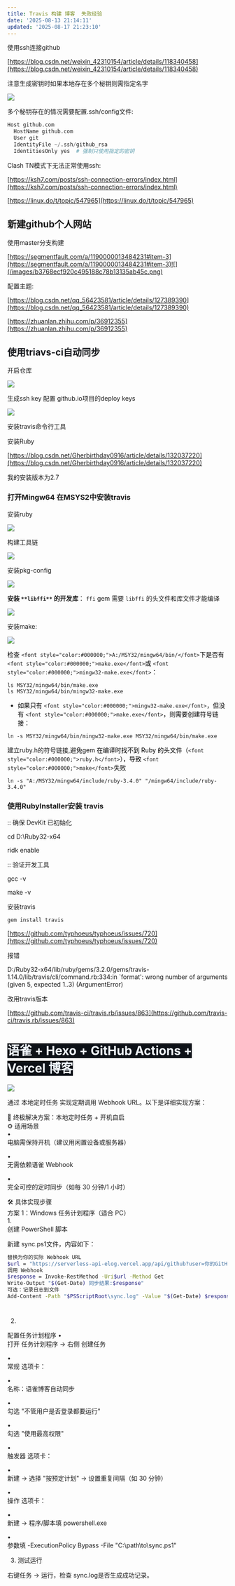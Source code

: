 ```yaml
---
title: Travis 构建 博客  失败经验
date: '2025-08-13 21:14:11'
updated: '2025-08-17 21:23:10'
---
```

使用ssh连接github

[https://blog.csdn.net/weixin_42310154/article/details/118340458](https://blog.csdn.net/weixin_42310154/article/details/118340458)

注意生成密钥时如果本地存在多个秘钥则需指定名字

![](/images/db3b981c77c5a0e91766fda75907f61b.png)

多个秘钥存在的情况需要配置.ssh/config文件:

```python
Host github.com
  HostName github.com
  User git
  IdentityFile ~/.ssh/github_rsa
  IdentitiesOnly yes  # 强制只使用指定的密钥
```

Clash TN模式下无法正常使用ssh:

[https://ksh7.com/posts/ssh-connection-errors/index.html](https://ksh7.com/posts/ssh-connection-errors/index.html)

[https://linux.do/t/topic/547965](https://linux.do/t/topic/547965)

## 新建github个人网站
使用master分支构建

[https://segmentfault.com/a/1190000013484231#item-3](https://segmentfault.com/a/1190000013484231#item-3)![](/images/b3768ecf920c495188c78b13135ab45c.png)

配置主题:

[https://blog.csdn.net/qq_56423581/article/details/127389390](https://blog.csdn.net/qq_56423581/article/details/127389390)



[https://zhuanlan.zhihu.com/p/36912355](https://zhuanlan.zhihu.com/p/36912355)



## <font style="color:rgb(25, 27, 31);">使用triavs-ci自动同步</font>
 开启仓库

![](/images/50a4de5707b535da952dbd783342355c.png)

生成ssh key 配置 github.io项目的deploy keys

![](/images/596f5f77c42916166cff577db9b78af7.png)

安装travis命令行工具

安装Ruby

[https://blog.csdn.net/Gherbirthday0916/article/details/132037220](https://blog.csdn.net/Gherbirthday0916/article/details/132037220)

我的安装版本为2.7

### 打开Mingw64 在MSYS2中安装travis
安装ruby

![](/images/5a93a013565da2e39c88b8dfed0e7297.png)

构建工具链

![](/images/daf1e2887a2851c0f2666b02e018a58e.png)

安装pkg-config

![](/images/1f920db9f59eb3d5f6d82d7b6dc977c0.png)

**安装 **`**libffi**`** 的开发库**： `ffi` gem 需要 `libffi` 的头文件和库文件才能编译  

![](/images/4cebb6d63d1a649e12c3585e6717feee.png)

安装make:

![](/images/6a862025674f838f84b8e163321eee6d.png)

<font style="color:#000000;">检查 </font>`<font style="color:#000000;">A:/MSY32/mingw64/bin/</font>`<font style="color:#000000;">下是否有 </font>`<font style="color:#000000;">make.exe</font>`<font style="color:#000000;">或 </font>`<font style="color:#000000;">mingw32-make.exe</font>`<font style="color:#000000;">：</font>

```plain
ls MSY32/mingw64/bin/make.exe
ls MSY32/mingw64/bin/mingw32-make.exe
```

+ <font style="color:#000000;">如果只有</font><font style="color:#000000;"> </font>`<font style="color:#000000;">mingw32-make.exe</font>`<font style="color:#000000;">，但没有</font><font style="color:#000000;"> </font>`<font style="color:#000000;">make.exe</font>`<font style="color:#000000;">，则需要创建符号链接：</font>

```plain
ln -s MSY32/mingw64/bin/mingw32-make.exe MSY32/mingw64/bin/make.exe
```

建立ruby.h的符号链接,避<font style="color:#000000;">免</font><font style="color:#000000;">gem 在编译时找不到 Ruby 的头文件（</font>`<font style="color:#000000;">ruby.h</font>`<font style="color:#000000;">），导致 </font>`<font style="color:#000000;">make</font>`<font style="color:#000000;">失败</font>

`ln -s "A:/MSY32/mingw64/include/ruby-3.4.0" "/mingw64/include/ruby-3.4.0"`





### 使用RubyInstaller安装 travis
:: 确保 DevKit 已初始化

cd D:\Ruby32-x64

ridk enable



:: 验证开发工具

gcc -v

make -v

安装travis

```bash
gem install travis
```



[https://github.com/typhoeus/typhoeus/issues/720](https://github.com/typhoeus/typhoeus/issues/720)



报错

D:/Ruby32-x64/lib/ruby/gems/3.2.0/gems/travis-1.14.0/lib/travis/cli/command.rb:334:in `format': wrong number of arguments (given 5, expected 1..3) (ArgumentError)

改用travis版本

[https://github.com/travis-ci/travis.rb/issues/863](https://github.com/travis-ci/travis.rb/issues/863)



# <font style="color:rgb(240, 246, 252);background-color:rgb(13, 17, 23);">语雀 + Hexo + GitHub Actions + Vercel 博客</font>






![](/images/d239078f8ca69b74b5d4948627ba8bea.png)





通过 本地定时任务 实现定期调用 Webhook URL。以下是详细实现方案：

📌 终极解决方案：本地定时任务 + 开机自启  
⚙️ 适用场景  
•  
电脑需保持开机（建议用闲置设备或服务器）

•  
无需依赖语雀 Webhook

•  
完全可控的定时同步（如每 30 分钟/1 小时）

🛠️ 具体实现步骤  
方案 1：Windows 任务计划程序（适合 PC）  
1.  
创建 PowerShell 脚本

新建 sync.ps1文件，内容如下：

```bash
替换为你的实际 Webhook URL
$url = "https://serverless-api-elog.vercel.app/api/github?user=你的GitHub用户名&repo=仓库名&event_type=deploy&token=你的Token"
调用 Webhook
$response = Invoke-RestMethod -Uri$url -Method Get
Write-Output "$(Get-Date) 同步结果:$response"
可选：记录日志到文件
Add-Content -Path "$PSScriptRoot\sync.log" -Value "$(Get-Date) $response"
```

#   
2.  
配置任务计划程序
•  
打开 任务计划程序 → 右侧 创建任务

•  
常规 选项卡：

•  
名称：语雀博客自动同步

•  
勾选 "不管用户是否登录都要运行"

•  
勾选 "使用最高权限"

•  
触发器 选项卡：

•  
新建 → 选择 "按预定计划" → 设置重复间隔（如 30 分钟）

•  
操作 选项卡：

•  
新建 → 程序/脚本填 powershell.exe

•  
参数填 -ExecutionPolicy Bypass -File "C:\path\to\sync.ps1"

3. 测试运行

右键任务 → 运行，检查 sync.log是否生成成功记录。









